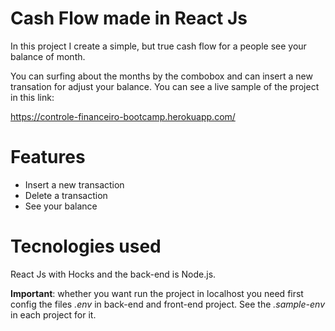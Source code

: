 # Cash Flow made in React Js

In this project I create a simple, but true cash flow for a people see your balance of month.

You can surfing about the months by the combobox and can insert a new transation for adjust your balance. You can see a live sample of the project in this link: 

https://controle-financeiro-bootcamp.herokuapp.com/

# Features

- Insert a new transaction
- Delete a transaction
- See your balance

# Tecnologies used

React Js with Hocks and the back-end is Node.js.

**Important**: whether you want run the project in localhost you need first config the files *.env* in back-end and front-end project. See the *.sample-env* in each project for it.

